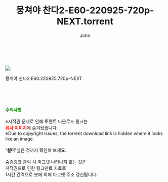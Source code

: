 ﻿---
layout: post
title:  "    뭉쳐야 찬다2-E60-220925-720p-NEXT.torrent"
author: John
categories: [ TV ]
tags: [  ]
image: https://torrentrj55.com/uploadfile/full/8939afd7e9105c3986e914c7dc62c9fa312f4358.jpg 
description: "    뭉쳐야 찬다2-E60-220925-720p-NEXT torrent 정보 공유"
toc: true
toc_sticky: true
---

<br>
<p><img src="https://torrentrj55.com/uploadfile/full/8939afd7e9105c3986e914c7dc62c9fa312f4358.jpg"/></p>
 뭉쳐야 찬다2.E60.220925.720p-NEXT  
    
<br><br><br>
<p data-ke-size="size16"><b><span style="color: green;">주의사항</span></b><br /><br />※저작권 문제로 인해 토렌트 다운로드 링크는<br /><b><span style="color: red;">유사 이미지</span></b>에 숨겨뒀습니다.<br />※Due to copyright issues, the torrent download link is hidden where it looks like an image.<br /><br /><b>'설마'</b>싶은 것까지 확인해 보세요.<br /><br />숨김링크 클릭 시 마그넷 나타나지 않는 것은<br />저작권으로 인한 링크만료 자료로<br />1시간 간격으로 봇에 의해 마그넷 주소 갱신됩니다.</p>
